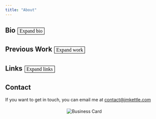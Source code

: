 ```yaml
---
title: "About"
---
```


## Bio <button class="sectionToggle" data-section="bio">Expand bio</button>

<div class="section" id="bioSection" style="display:none;">
I grew up in NYC, went to Brooklyn Tech, then went to Columbia and Sciences Po. In college I studied a lot of different things, mostly a combination of economics, computer science, and sociology.

Outside of the classroom I played rugby for 3 years, but after my 3rd concussion had to quit. When I was at Sciences Po I was a part of the poetry club, Sciences Poesie, and wrote for the student newspaper. I also threw a lot of events and parties and was a DJ.

After I graduated, I moved to Georgia, the country, for 7 months to be a math teacher.

I returned to NYC in January of 2024. I was a freelance photographer for 2 months, then I started a company with my old professor. We shut down the company in September of 2024.

I then started working at Upfront, a real estate finance company. I was the 2nd hire and did sales and product. I left the company in April of 2025. 

I am based in NYC. 
</div>

## Previous Work <button class="sectionToggle" data-section="work">Expand work</button> 

<div class="section" id="workSection" style="display:none;">

### 2016-Present <button id="expandAllJobs">Expand All Jobs</button>

<details>

<summary><strong>Manager of Strategic Partnerships - Upfront - 2024 to 2025 </strong></summary>
I worked for my friend start up for around 8 months between 2024 and 2025. My title was "Manager of Strategic Initiatives". I worked on everything non-technical, sales, operations, and design. The founders and I had different visions on where the company was going, so I left. 
</details>

<details>

<summary><strong>Co-Founder/CEO - CloudCap - 2024 to 2024 </strong></summary>
In March of 2024, I had a chance encounter with my old computer science professor and we started a company. I was in charge of sales, fundraising, product development. Running a company is hard, but also mentally rewarding. I think people should start companies or join early stage companies when they're young, it's a lot more fun than bigger shops.

In September we shut down the company. It was a really fun 7 months, and we learned a lot, mostly that I don't want to run a company. I actually think that most people shouldn't run companies, but there are some people who should, and for the rest of us, it's better to work for them.
</details>

<details>
<summary><strong>Freelance Photographer - 2022 - Present</strong></summary>

I really like taking photos, mostly of people and mostly at night. I work exclusively in Black and White, don't do birthdays, and prefer some creative freedom when doing portraits. If you want to book me for a portrait session it's $400 for 2 hours, not including studio, and if you want me to shoot your party it's $400 for the night. 

</details>

<details>
<summary><strong>Freelance Writer - 2019 - Present</strong></summary>
I consider myself mainly a writer, I've been writing, mostly for myself, since I was 13. I write poetry, fiction, and non-fiction.
</details>

<details>
<summary><strong>DJ - 2018 - Present</strong></summary>

I like music and throwing parties. I've been throwing parties for a long time and at some point wanted to do it full time. I realized it's not for me, but still DJ from time to time. I do it for fun now because I like collecting records. 
<ul>
<li>Favorite BPM - 133.33</li>
<li>Favorite Club - Tie between Berghain & Bassiani.</li>
<li>Favorite Record - Strings of Life by Derrick May</li>
<li>Favorite DJ - Can't pick,  a few: NDRX, NEWA, Kancheli, Luigi di Venere, KR!Z, Luke Slater, Buttechno</li>
<li>Favorite Party - Silvester klubnacht 2025 Berghain</li>
</ul>
</details>

<details>
<summary><strong>Math Teacher - Georgian American School Tbilisi - 2023 - 2024</strong></summary>

When I graduated college in 2023, I really wanted to move to Georgia. Combination of the club scene, food, and personal connection. I found a job at the Georgian American School via a family friend. I taught 4th through 12th grade. It was kinda chaotic, but probably the best 7 months of my life. I taught Math and Computer Science. 
</details>

<details>
<summary><strong>Quant Analyst Intern - BlackRock - Summer 2023</strong></summary>

In my junior year I was an intern at BlackRock. I was in the Risk Management division doing Model Risk. Did a lot of NLP work other math related to finance. BlackRock is actually a great place to work. My colleagues were really hard working, intelligent, and nice. Didn't accept the offer because I wanted to live abroad.
</details>

<details>
<summary><strong>Consultant Intern - Plural Strategy - Summer 2022</strong></summary>

In my sophomore summer I worked for Plural Strategy. I did a lot of PowerPoint and Excel. I was in the NYC office. It wasn't for me, but my colleagues and boss (Matt) were very nice. 
</details>

<details>
<summary><strong>Hedge Fund Intern - Precision Global - Summer 2021</strong></summary>

During the Summer of Covid I worked for a small hedge fund, I did research and generally internship tasks like making the website and listening on company calls. It was exciting and fun. The trades were mostly based in Asia so my hours were a bit crazy.

</details>

<details>
<summary><strong>Operations Intern - Impact Jeunes - Summer 2019</strong></summary>

In my freshman year summer, I lived in Marseille and worked for an NGO. I was in a pretty rough part of town, Felix Pyat, and taught math/English to immigrants. I also helped with operations within the organization. No one in Marseille speaks English, so I learned almost all my French there.
</details>

<details>
<summary><strong>Math Tutor - Mathnasium - 2017-2018</strong></summary>

In high school, I went to Mathnasium for tutoring and eventually became a tutor myself. I mostly taught younger kids. I had a great time. 
</details>

<details>
<summary><strong>Campaign Intern - Ede Fox - Summer 2017</strong></summary>

Junior year in High school I canvassed for a city council race. I walked a lot and talked to a lot of people. We lost the election. Good experience though, I was really tan by the end of it. 
</details>

<details>
<summary><strong>Waiter - Brooklyn Ramen Restaurant (defunct) - Summer 2016</strong></summary>

When I was 16, I wanted more money to buy books, so I worked as a waiter for 2 weeks. I was a really bad waiter and was fired. 
</details>

</div>

## Links <button class="sectionToggle" data-section="links">Expand links</button>

<div class="section" id="linksSection" style="display:none;">

- **[Goodreads](https://www.goodreads.com/user/show/176910457-j-m-kettle)** - Books 
- **[Discogs](https://www.discogs.com/user/jkettle/collection)** - Records 
- **[Substack](https://jmkettle.substack.com/)** - Substack 
- **[SoundCloud](https://soundcloud.com/kettle9999)** - Music
- **[BandCamp](https://bandcamp.com/jmkettle)** - Tracks

</div>

## Contact 
If you want to get in touch, you can email me at contact@jmkettle.com

<div style="text-align: center; margin-top: 20px;">
    <img src="https://photos.jmkettle.com/business_card.jpeg" alt="Business Card" style="max-width: 50%; height: auto;">
</div>

<style>
    button {
        background-color: white;
        color: black;
        border: 1px solid black;
        padding: 1px 5px;
        font-family: Garamond, serif;
        font-size: 16px;
        transition: background-color 0.3s ease, color 0.3s ease;
        cursor: pointer;
        margin: 0 2px 5px 2px;
    }

    button:hover {
        background-color: black;
        color: white;
    }

    .button-group {
        display: flex;
        justify-content: center;
        margin-top: 15px;
        margin-bottom: 15px;
    }

    .section {
        margin-top: 10px;
        margin-bottom: 20px;
    }

    details {
        margin-bottom: 15px;
    }

    summary {
        cursor: pointer;
    }
    
    #linksSection ul {
        list-style-type: none;
        padding-left: 0;
    }

    #linksSection li {
        margin-bottom: 10px;
    }

    #linksSection a {
        color: black;
        text-decoration: none;
        transition: border-bottom 0.3s ease;
    }

    #linksSection a:hover {
        border-bottom: 1px solid black;
    }
</style>

<script>
document.addEventListener('DOMContentLoaded', function() {
    const sectionToggles = document.querySelectorAll('.sectionToggle');
    const expandAllJobs = document.getElementById('expandAllJobs');
    
    sectionToggles.forEach(button => {
        button.addEventListener('click', (event) => toggleSection(event.target.dataset.section));
    });
    
    if (expandAllJobs) {
        expandAllJobs.addEventListener('click', toggleAllJobs);
    }
});

function toggleSection(sectionId) {
    const section = document.getElementById(`${sectionId}Section`);
    const button = document.querySelector(`.sectionToggle[data-section="${sectionId}"]`);
    const isExpanded = button.textContent === `Collapse ${sectionId}`;
    
    section.style.display = isExpanded ? 'none' : 'block';
    button.textContent = isExpanded ? `Expand ${sectionId}` : `Collapse ${sectionId}`;
}

function toggleAllJobs() {
    const allJobs = document.querySelectorAll('#workSection details');
    const isExpanded = document.getElementById('expandAllJobs').textContent === 'Collapse All Jobs';
    
    allJobs.forEach(job => {
        job.open = !isExpanded;
    });
    
    document.getElementById('expandAllJobs').textContent = isExpanded ? 'Expand All Jobs' : 'Collapse All Jobs';
}
</script>
